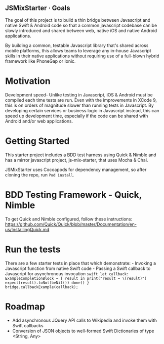 
## JSMixStarter · Goals
The goal of this project is to build a thin bridge between Javascript and 
native Swift & Android code so that a common javascript codebase can be slowly 
introduced and shared between web, native iOS and native Android applications.

By building a common, testable Javascript library that's shared across mobile
platforms, this allows teams to leverage any in-house Javascript skills in their 
native applications without requiring use of a full-blown hybrid framework like
PhoneGap or Ionic. 

# Motivation #
Development speed- Unlike testing in Javascript, iOS & Android must be compiled 
each time tests are run.  Even with the improvements in XCode 9, this is on orders
of magnitude slower than running tests in Javascript.  By developing certain services 
or business logic in Javascript instead, this can speed up development time,
especially if the code can be shared with Android and/or web applications.

# Getting Started #
This starter project includes a BDD test harness using Quick & Nimble and 
has a mirror javascript project, js-mix-starter, that uses Mocha & Chai.
   
JSMixStarter uses Cocoapods for dependency management, so after cloning
the repo, run `Pod install`.  

# BDD Testing Framework - Quick, Nimble #
To get Quick and Nimble configured, follow these instructions: 
https://github.com/Quick/Quick/blob/master/Documentation/en-us/InstallingQuick.md

# Run the tests #
There are a few starter tests in place that which demonstrate:
    - Invoking a Javascript function from native Swift code
    - Passing a Swift callback to Javascript for asynchronous invocation
    ```swift
     let callback: ExampleCompletionBlock = { result in
                            print("result = \(result)")
                            expect(result).toNot(beNil())
                            done()
                        }
                        bridge.callbackExample(callback);
    ```


# Roadmap #
- Add asynchronous JQuery API calls to Wikipedia and invoke them with Swift callbacks
- Conversion of JSON objects to well-formed Swift Dictionaries of type <String, Any>


